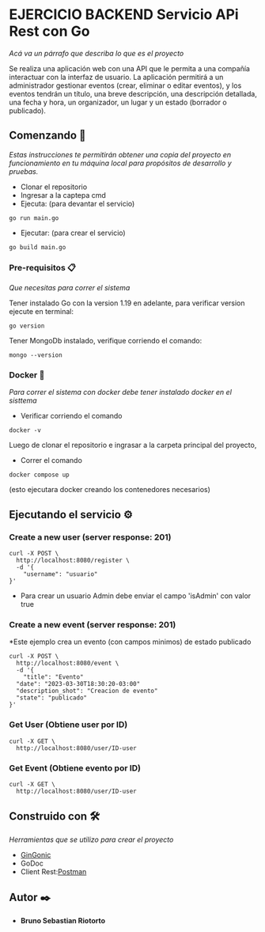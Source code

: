 # EJERCICIO BACKEND Servicio APi Rest con Go

_Acá va un párrafo que describa lo que es el proyecto_

Se realiza una aplicación web con una API  que le permita a una compañía interactuar con la interfaz de usuario. La aplicación permitirá a un administrador gestionar eventos (crear, eliminar o editar eventos), y los eventos tendrán un título, una breve descripción, una descripción detallada, una fecha y hora, un organizador, un lugar y un estado (borrador o publicado).

## Comenzando 🚀

_Estas instrucciones te permitirán obtener una copia del proyecto en funcionamiento en tu máquina local para propósitos de desarrollo y pruebas._

* Clonar el repositorio
* Ingresar a la captepa cmd
* Ejecuta: (para devantar el servicio)
```
go run main.go
```

* Ejecutar: (para crear el servicio)
```
go build main.go
```


### Pre-requisitos 📋

_Que necesitas para correr el sistema_

Tener instalado Go con la version 1.19 en adelante, para verificar version ejecute en terminal:

```
go version
```

Tener MongoDb instalado, verifique corriendo el comando:
```
mongo --version
```


### Docker 🔧
_Para correr el sistema con docker debe tener instalado docker en el sisttema_

* Verificar corriendo el comando
```
docker -v 
```

Luego de clonar el repositorio e ingrasar a la carpeta principal del proyecto,

* Correr el comando
```
docker compose up
```
(esto ejecutara docker creando los contenedores necesarios)

## Ejecutando el servicio ⚙️

### Create a new user (server response: 201)
```shell script
curl -X POST \
  http://localhost:8080/register \
  -d '{
	"username": "usuario"
}'
```
* Para crear un usuario Admin debe enviar el campo 'isAdmin' con valor true

### Create a new event (server response: 201)
*Este ejemplo crea un evento (con campos minimos) de estado publicado
```shell script
curl -X POST \
  http://localhost:8080/event \
  -d '{
	"title": "Evento"
  "date": "2023-03-30T18:30:20-03:00"
  "description_shot": "Creacion de evento"
  "state": "publicado"
}'
```

### Get User (Obtiene user por ID)
```shell script
curl -X GET \
  http://localhost:8080/user/ID-user
```

### Get Event (Obtiene evento por ID)
```shell script
curl -X GET \
  http://localhost:8080/user/ID-user
```


## Construido con 🛠️

_Herramientas que se utilizo para crear el proyecto_
* [GinGonic](https://github.com/gin-gonic/gin)
* GoDoc
* Client Rest:[Postman](https://www.postman.com/)


## Autor ✒️

* **Bruno Sebastian Riotorto**
